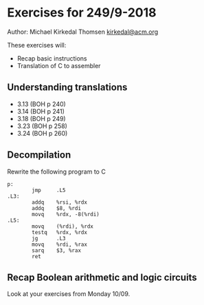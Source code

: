 # Exercises for 249/9-2018

Author: Michael Kirkedal Thomsen <kirkedal@acm.org>

These exercises will:
* Recap basic instructions
* Translation of C to assembler

## Understanding translations
  * 3.13 (BOH p 240)
  * 3.14 (BOH p 241)
  * 3.18 (BOH p 249)
  * 3.23 (BOH p 258)
  * 3.24 (BOH p 260)

## Decompilation
Rewrite the following program to C

```
p:
        jmp     .L5
.L3:
        addq    %rsi, %rdx
        addq    $8, %rdi
        movq    %rdx, -8(%rdi)
.L5:
        movq    (%rdi), %rdx
        testq   %rdx, %rdx
        jg      .L3
        movq    %rdi, %rax
        sarq    $3, %rax
        ret
```

## Recap Boolean arithmetic and logic circuits
Look at your exercises from Monday 10/09.
